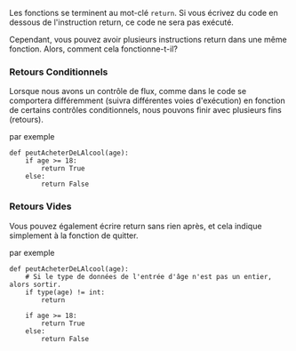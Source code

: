Les fonctions se terminent au mot-clé `return`. Si vous écrivez du code en dessous de l'instruction return, ce code ne sera pas exécuté.

Cependant, vous pouvez avoir plusieurs instructions return dans une même fonction. Alors, comment cela fonctionne-t-il?

### Retours Conditionnels

Lorsque nous avons un contrôle de flux, comme dans le code se comportera différemment (suivra différentes voies d'exécution) en fonction de certains contrôles conditionnels, nous pouvons finir avec plusieurs fins (retours).

par exemple
```
def peutAcheterDeLAlcool(age):
    if age >= 18:
        return True
    else:
        return False
```

### Retours Vides
Vous pouvez également écrire return sans rien après, et cela indique simplement à la fonction de quitter.

par exemple
```
def peutAcheterDeLAlcool(age):
    # Si le type de données de l'entrée d'âge n'est pas un entier, alors sortir.
    if type(age) != int:
        return

    if age >= 18:
        return True
    else:
        return False
```